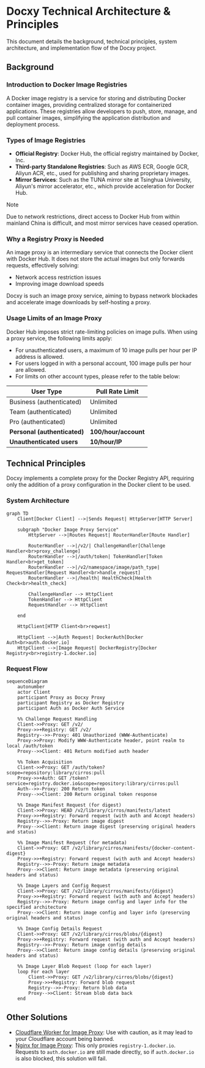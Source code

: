 # Docxy Technical Architecture & Principles

This document details the background, technical principles, system architecture, and implementation flow of the Docxy project.

## Background

### Introduction to Docker Image Registries

A Docker image registry is a service for storing and distributing Docker container images, providing centralized storage for containerized applications. These registries allow developers to push, store, manage, and pull container images, simplifying the application distribution and deployment process.

### Types of Image Registries

- **Official Registry**: Docker Hub, the official registry maintained by Docker, Inc.
- **Third-party Standalone Registries**: Such as AWS ECR, Google GCR, Aliyun ACR, etc., used for publishing and sharing proprietary images.
- **Mirror Services**: Such as the TUNA mirror site at Tsinghua University, Aliyun's mirror accelerator, etc., which provide acceleration for Docker Hub.

> [!NOTE]
> Due to network restrictions, direct access to Docker Hub from within mainland China is difficult, and most mirror services have ceased operation.

### Why a Registry Proxy is Needed

An image proxy is an intermediary service that connects the Docker client with Docker Hub. It does not store the actual images but only forwards requests, effectively solving:

- Network access restriction issues
- Improving image download speeds

Docxy is such an image proxy service, aiming to bypass network blockades and accelerate image downloads by self-hosting a proxy.

### Usage Limits of an Image Proxy

Docker Hub imposes strict rate-limiting policies on image pulls. When using a proxy service, the following limits apply:

- For unauthenticated users, a maximum of 10 image pulls per hour per IP address is allowed.
- For users logged in with a personal account, 100 image pulls per hour are allowed.
- For limits on other account types, please refer to the table below:

| User Type                    | Pull Rate Limit        |
| ---------------------------- | ---------------------- |
| Business (authenticated)     | Unlimited              |
| Team (authenticated)         | Unlimited              |
| Pro (authenticated)          | Unlimited              |
| **Personal (authenticated)** | **100/hour/account**   |
| **Unauthenticated users**    | **10/hour/IP**         |

## Technical Principles

Docxy implements a complete proxy for the Docker Registry API, requiring only the addition of a proxy configuration in the Docker client to be used.

### System Architecture

```mermaid
graph TD
    Client[Docker Client] -->|Sends Request| HttpServer[HTTP Server]
    
    subgraph "Docker Image Proxy Service"
        HttpServer -->|Routes Request| RouterHandler[Route Handler]
        
        RouterHandler -->|/v2/| ChallengeHandler[Challenge Handler<br>proxy_challenge]
        RouterHandler -->|/auth/token| TokenHandler[Token Handler<br>get_token]
        RouterHandler -->|/v2/namespace/image/path_type| RequestHandler[Request Handler<br>handle_request]
        RouterHandler -->|/health| HealthCheck[Health Check<br>health_check]
        
        ChallengeHandler --> HttpClient
        TokenHandler --> HttpClient
        RequestHandler --> HttpClient
        
    end
    
    HttpClient[HTTP Client<br>reqwest]
    
    HttpClient -->|Auth Request| DockerAuth[Docker Auth<br>auth.docker.io]
    HttpClient -->|Image Request| DockerRegistry[Docker Registry<br>registry-1.docker.io]
```

### Request Flow

```mermaid
sequenceDiagram
    autonumber
    actor Client
    participant Proxy as Docxy Proxy
    participant Registry as Docker Registry
    participant Auth as Docker Auth Service
    
    %% Challenge Request Handling
    Client->>Proxy: GET /v2/
    Proxy->>+Registry: GET /v2/
    Registry-->>-Proxy: 401 Unauthorized (WWW-Authenticate)
    Proxy->>Proxy: Modify WWW-Authenticate header, point realm to local /auth/token
    Proxy-->>Client: 401 Return modified auth header
    
    %% Token Acquisition
    Client->>Proxy: GET /auth/token?scope=repository:library/cirros:pull
    Proxy->>+Auth: GET /token?service=registry.docker.io&scope=repository:library/cirros:pull
    Auth-->>-Proxy: 200 Return token
    Proxy-->>Client: 200 Return original token response
    
    %% Image Manifest Request (for digest)
    Client->>Proxy: HEAD /v2/library/cirros/manifests/latest
    Proxy->>+Registry: Forward request (with auth and Accept headers)
    Registry-->>-Proxy: Return image digest
    Proxy-->>Client: Return image digest (preserving original headers and status)

    %% Image Manifest Request (for metadata)
    Client->>Proxy: GET /v2/library/cirros/manifests/{docker-content-digest}
    Proxy->>+Registry: Forward request (with auth and Accept headers)
    Registry-->>-Proxy: Return image metadata
    Proxy-->>Client: Return image metadata (preserving original headers and status)

    %% Image Layers and Config Request
    Client->>Proxy: GET /v2/library/cirros/manifests/{digest}
    Proxy->>+Registry: Forward request (with auth and Accept headers)
    Registry-->>-Proxy: Return image config and layer info for the specified architecture
    Proxy-->>Client: Return image config and layer info (preserving original headers and status)

    %% Image Config Details Request
    Client->>Proxy: GET /v2/library/cirros/blobs/{digest}
    Proxy->>+Registry: Forward request (with auth and Accept headers)
    Registry-->>-Proxy: Return image config details
    Proxy-->>Client: Return image config details (preserving original headers and status)
    
    %% Image Layer Blob Request (loop for each layer)
    loop For each layer
        Client->>Proxy: GET /v2/library/cirros/blobs/{digest}
        Proxy->>+Registry: Forward blob request
        Registry-->>-Proxy: Return blob data
        Proxy-->>Client: Stream blob data back
    end
```

## Other Solutions

- [Cloudflare Worker for Image Proxy](https://voxsay.com/posts/china-docker-registry-proxy-guide/): Use with caution, as it may lead to your Cloudflare account being banned.
- [Nginx for Image Proxy](https://voxsay.com/posts/china-docker-registry-proxy-guide/): This only proxies `registry-1.docker.io`. Requests to `auth.docker.io` are still made directly, so if `auth.docker.io` is also blocked, this solution will fail.
